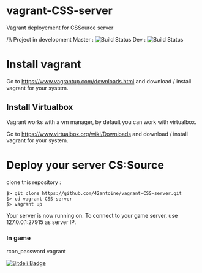 # vagrant-CSS-server
Vagrant deployement for CSSource server

/!\ Project in development
Master : ![Build Status](https://travis-ci.org/42antoine/vagrant-CSS-server.svg?branch=master)
Dev : ![Build Status](https://travis-ci.org/42antoine/vagrant-CSS-server.svg?branch=dev)

# Install vagrant

Go to https://www.vagrantup.com/downloads.html and download / install vagrant for your system.

## Install Virtualbox

Vagrant works with a vm manager, by default you can work with virtualbox.

Go to  https://www.virtualbox.org/wiki/Downloads and download / install vagrant for your system.

# Deploy your server CS:Source

clone this repository :

	$> git clone https://github.com/42antoine/vagrant-CSS-server.git
	$> cd vagrant-CSS-server
	$> vagrant up

Your server is now running on. To connect to your game server, use 127.0.0.1:27915 as server IP.

### In game

rcon_password vagrant

[![Bitdeli Badge](https://d2weczhvl823v0.cloudfront.net/42antoine/vagrant-css-server/trend.png)](https://bitdeli.com/free "Bitdeli Badge")